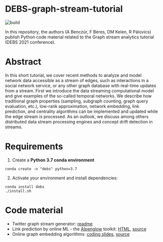 # DEBS-graph-stream-tutorial

![build](https://github.com/ferencberes/DEBS-graph-stream-tutorial/actions/workflows/main.yml/badge.svg)

In this repository, the authors (A Benczúr, F Béres, DM Kelen, R Pálovics) publish Python code material related to the Graph stream analytics tutorial (DEBS 2021 conference).

# Abstract

In this short tutorial, we cover recent methods to analyze and model network data accessible as a stream of edges, such as interactions in a social network service, or any other graph database with real-time updates from a stream. First we introduce the data streaming computational model and give examples of the so-called temporal networks. We describe how traditional graph properties (sampling, subgraph counting, graph query evaluation, etc.), low-rank approximation, network embedding, link prediction, and centrality algorithms can be implemented and updated while the edge stream is processed. As an outlook, we discuss among others distributed data stream processing engines and concept drift detection in streams. 

# Requirements

1. Create a **Python 3.7 conda environment**

```
conda create -n "debs" python=3.7
```

2. Activate your environment and install dependencies:

```
conda install debs
./install.sh
```

# Code material

- Twitter graph stream generator: [readme](graph_stream/)
- Link prediction by online ML - the [Alpenglow](https://github.com/rpalovics/Alpenglow) toolkit: [HTML](http://info.ilab.sztaki.hu/~fberes/debs_tutorial/alpenglow.html), [source](link_prediction/alpenglow.ipynb)
- Online graph embedding algorithms: [coding slides](http://info.ilab.sztaki.hu/~fberes/debs_tutorial/OnlineNodeEmbeddings.slides.html), [source](node_embedding/OnlineNodeEmbeddings.ipynb)
